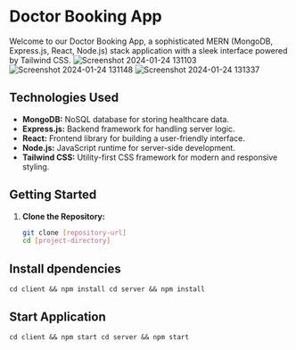 # Doctor Booking App

Welcome to our Doctor Booking App, a sophisticated MERN (MongoDB, Express.js, React, Node.js) stack application with a sleek interface powered by Tailwind CSS.
![Screenshot 2024-01-24 131103](https://github.com/Sujith-Rajan/DrAppointment/assets/140044515/43e22a7d-4353-4b68-b5e6-dc630b1a6f06)
![Screenshot 2024-01-24 131148](https://github.com/Sujith-Rajan/DrAppointment/assets/140044515/17bd0c96-6732-4b18-9d73-2115d5d77ab1)
![Screenshot 2024-01-24 131337](https://github.com/Sujith-Rajan/DrAppointment/assets/140044515/627e0639-350c-4440-ae2d-959172eeabb6)

## Technologies Used

- **MongoDB:** NoSQL database for storing healthcare data.
- **Express.js:** Backend framework for handling server logic.
- **React:** Frontend library for building a user-friendly interface.
- **Node.js:** JavaScript runtime for server-side development.
- **Tailwind CSS:** Utility-first CSS framework for modern and responsive styling.

## Getting Started

1. **Clone the Repository:**
   ```bash
   git clone [repository-url]
   cd [project-directory]
## Install dpendencies
`cd client && npm install
cd server && npm install
`
## Start Application
`cd client && npm start
cd server && npm start
`
